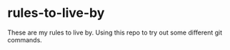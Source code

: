 # rules-to-live-by
These are my rules to live by. Using this repo to try out some different git commands. 
